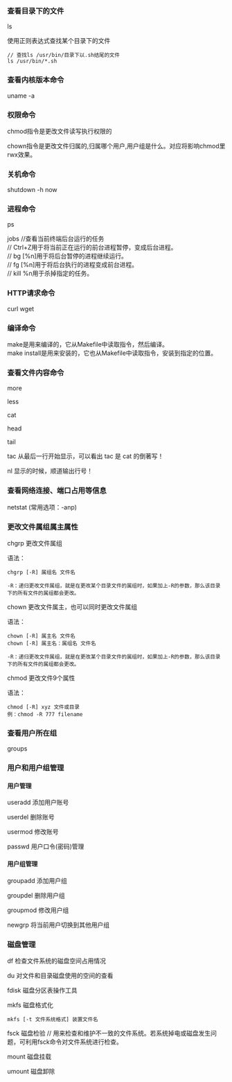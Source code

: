 ### 查看目录下的文件
ls

使用正则表达式查找某个目录下的文件
```
// 查找ls /usr/bin/目录下以.sh结尾的文件
ls /usr/bin/*.sh
```

### 查看内核版本命令
uname -a

### 权限命令
chmod指令是更改文件读写执行权限的

chown指令是更改文件归属的,归属哪个用户,用户组是什么。对应将影响chmod里rwx效果。

### 关机命令
shutdown -h now

### 进程命令
ps

jobs //查看当前终端后台运行的任务<br/>
// Ctrl+Z用于将当前正在运行的前台进程暂停，变成后台进程。<br/> 
// bg [%n]用于将后台暂停的进程继续运行。<br/> 
// fg [%n]用于将后台执行的进程变成前台进程。<br/> 
// kill %n用于杀掉指定的任务。

### HTTP请求命令
curl
wget

### 编译命令
make是用来编译的，它从Makefile中读取指令，然后编译。<br/> 
make install是用来安装的，它也从Makefile中读取指令，安装到指定的位置。

### 查看文件内容命令
more

less

cat

head

tail

tac  从最后一行开始显示，可以看出 tac 是 cat 的倒著写！

nl   显示的时候，顺道输出行号！

### 查看网络连接、端口占用等信息
netstat
(常用选项：-anp)

### 更改文件属组属主属性
chgrp 更改文件属组

语法：
```
chgrp [-R] 属组名 文件名

-R：递归更改文件属组，就是在更改某个目录文件的属组时，如果加上-R的参数，那么该目录下的所有文件的属组都会更改。
```

chown 更改文件属主，也可以同时更改文件属组

语法：
```
chown [-R] 属主名 文件名
chown [-R] 属主名：属组名 文件名

-R：递归更改文件属组，就是在更改某个目录文件的属组时，如果加上-R的参数，那么该目录下的所有文件的属组都会更改。
```

chmod 更改文件9个属性

语法：
```
chmod [-R] xyz 文件或目录
例：chmod -R 777 filename
```

### 查看用户所在组
groups

### 用户和用户组管理
#### 用户管理
useradd 添加用户账号

userdel 删除账号

usermod 修改账号

passwd 用户口令(密码)管理

#### 用户组管理
groupadd 添加用户组

groupdel 删除用户组

groupmod 修改用户组

newgrp 将当前用户切换到其他用户组

### 磁盘管理
df 检查文件系统的磁盘空间占用情况

du 对文件和目录磁盘使用的空间的查看

fdisk 磁盘分区表操作工具

mkfs 磁盘格式化
```
mkfs [-t 文件系统格式] 装置文件名
```

fsck 磁盘检验 // 用来检查和维护不一致的文件系统。若系统掉电或磁盘发生问题，可利用fsck命令对文件系统进行检查。

mount 磁盘挂载

umount 磁盘卸除
